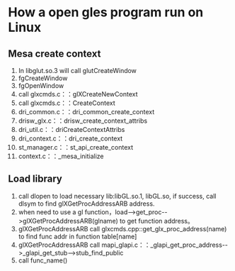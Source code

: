 # How a open gles program run on Linux
## Mesa create context
1. In libglut.so.3 will call glutCreateWindow
2. fgCreateWindow
3. fgOpenWindow
4. call glxcmds.c：：glXCreateNewContext
5. call glxcmds.c：：CreateContext
6. dri_common.c：：dri_common_create_context
7. drisw_glx.c：：drisw_create_context_attribs
8. dri_util.c：：driCreateContextAttribs
9. dri_context.c：：dri_create_context
10. st_manager.c：：st_api_create_context
11. context.c：：_mesa_initialize
## Load library
1. call dlopen  to load necessary lib:libGL.so.1, libGL.so, if success, call dlsym to find glXGetProcAddressARB address.
2. when need to use a gl function，load-->get_proc-->glXGetProcAddressARB(glname) to get function address。
3. glXGetProcAddressARB call glxcmds.cpp::get_glx_proc_address(name) to find func addr in function table[name] 
4. glXGetProcAddressARB call mapi_glapi.c：：_glapi_get_proc_address-->_glapi_get_stub-->stub_find_public
5. call func_name()
